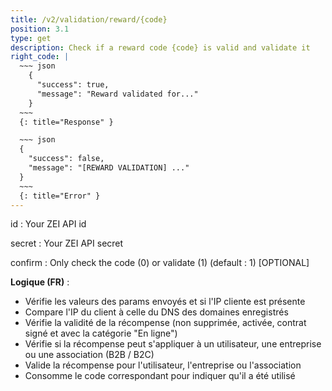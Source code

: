 ```yaml
---
title: /v2/validation/reward/{code}
position: 3.1
type: get
description: Check if a reward code {code} is valid and validate it
right_code: |
  ~~~ json
    {
      "success": true,
      "message": "Reward validated for..."
    }
  ~~~
  {: title="Response" }

  ~~~ json
  {
    "success": false,
    "message": "[REWARD VALIDATION] ..."
  }
  ~~~
  {: title="Error" }
---
```

id
: Your ZEI API id

secret 
: Your ZEI API secret

confirm
: Only check the code (0) or validate (1) (default : 1) [OPTIONAL]

**Logique (FR)** :

- Vérifie les valeurs des params envoyés et si l'IP cliente est présente
- Compare l'IP du client à celle du DNS des domaines enregistrés
- Vérifie la validité de la récompense (non supprimée, activée, contrat signé et avec la catégorie "En ligne")
- Vérifie si la récompense peut s'appliquer à un utilisateur, une entreprise ou une association (B2B / B2C)
- Valide la récompense pour l'utilisateur, l'entreprise ou l'association
- Consomme le code correspondant pour indiquer qu'il a été utilisé
